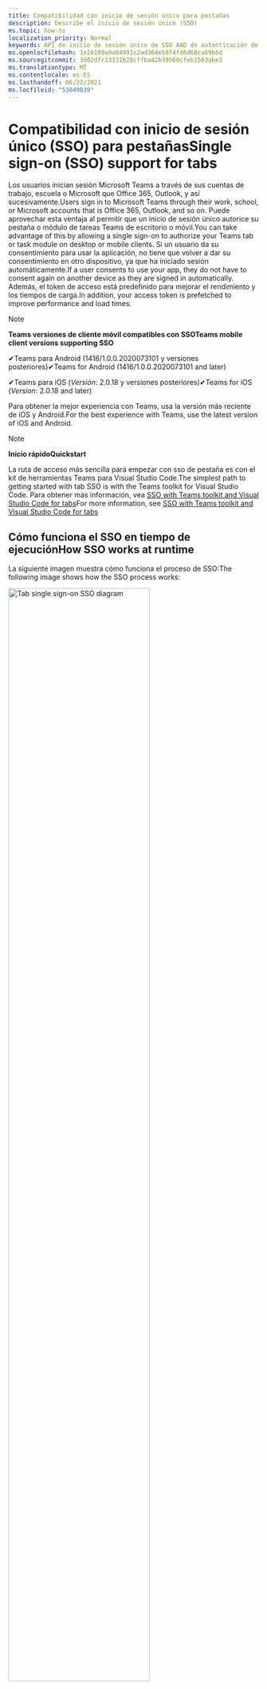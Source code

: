 ```yaml
---
title: Compatibilidad con inicio de sesión único para pestañas
description: Describe el inicio de sesión único (SSO)
ms.topic: how-to
localization_priority: Normal
keywords: API de inicio de sesión único de SSO AAD de autenticación de teams
ms.openlocfilehash: 1e26189a9a04991c2ad384e58f4fd6d68ca69b6d
ms.sourcegitcommit: 3d02dfc13331b28cffba42b39560cfeb1503abe2
ms.translationtype: MT
ms.contentlocale: es-ES
ms.lasthandoff: 06/22/2021
ms.locfileid: "53049039"
---
```

# <a name="single-sign-on-sso-support-for-tabs"></a><span data-ttu-id="2cd8b-104">Compatibilidad con inicio de sesión único (SSO) para pestañas</span><span class="sxs-lookup"><span data-stu-id="2cd8b-104">Single sign-on (SSO) support for tabs</span></span>

<span data-ttu-id="2cd8b-105">Los usuarios inician sesión Microsoft Teams a través de sus cuentas de trabajo, escuela o Microsoft que Office 365, Outlook, y así sucesivamente.</span><span class="sxs-lookup"><span data-stu-id="2cd8b-105">Users sign in to Microsoft Teams through their work, school, or Microsoft accounts that is Office 365, Outlook, and so on.</span></span> <span data-ttu-id="2cd8b-106">Puede aprovechar esta ventaja al permitir que un inicio de sesión único autorice su pestaña o módulo de tareas Teams de escritorio o móvil.</span><span class="sxs-lookup"><span data-stu-id="2cd8b-106">You can take advantage of this by allowing a single sign-on to authorize your Teams tab or task module on desktop or mobile clients.</span></span> <span data-ttu-id="2cd8b-107">Si un usuario da su consentimiento para usar la aplicación, no tiene que volver a dar su consentimiento en otro dispositivo, ya que ha iniciado sesión automáticamente.</span><span class="sxs-lookup"><span data-stu-id="2cd8b-107">If a user consents to use your app, they do not have to consent again on another device as they are signed in automatically.</span></span> <span data-ttu-id="2cd8b-108">Además, el token de acceso está predefinido para mejorar el rendimiento y los tiempos de carga.</span><span class="sxs-lookup"><span data-stu-id="2cd8b-108">In addition, your access token is prefetched to improve performance and load times.</span></span>

> [!NOTE]
> <span data-ttu-id="2cd8b-109">**Teams versiones de cliente móvil compatibles con SSO**</span><span class="sxs-lookup"><span data-stu-id="2cd8b-109">**Teams mobile client versions supporting SSO**</span></span>  
>
> <span data-ttu-id="2cd8b-110">✔Teams para Android (1416/1.0.0.2020073101 y versiones posteriores)</span><span class="sxs-lookup"><span data-stu-id="2cd8b-110">✔Teams for Android (1416/1.0.0.2020073101 and later)</span></span>
>
> <span data-ttu-id="2cd8b-111">✔Teams para iOS (_Versión_: 2.0.18 y versiones posteriores)</span><span class="sxs-lookup"><span data-stu-id="2cd8b-111">✔Teams for iOS (_Version_: 2.0.18 and later)</span></span>  
>
> <span data-ttu-id="2cd8b-112">Para obtener la mejor experiencia con Teams, usa la versión más reciente de iOS y Android.</span><span class="sxs-lookup"><span data-stu-id="2cd8b-112">For the best experience with Teams, use the latest version of iOS and Android.</span></span>

> [!NOTE]
> <span data-ttu-id="2cd8b-113">**Inicio rápido**</span><span class="sxs-lookup"><span data-stu-id="2cd8b-113">**Quickstart**</span></span>  
>
> <span data-ttu-id="2cd8b-114">La ruta de acceso más sencilla para empezar con sso de pestaña es con el kit de herramientas Teams para Visual Studio Code.</span><span class="sxs-lookup"><span data-stu-id="2cd8b-114">The simplest path to getting started with tab SSO is with the Teams toolkit for Visual Studio Code.</span></span> <span data-ttu-id="2cd8b-115">Para obtener más información, vea [SSO with Teams toolkit and Visual Studio Code for tabs](../../../toolkit/visual-studio-code-tab-sso.md)</span><span class="sxs-lookup"><span data-stu-id="2cd8b-115">For more information, see [SSO with Teams toolkit and Visual Studio Code for tabs](../../../toolkit/visual-studio-code-tab-sso.md)</span></span>

## <a name="how-sso-works-at-runtime"></a><span data-ttu-id="2cd8b-116">Cómo funciona el SSO en tiempo de ejecución</span><span class="sxs-lookup"><span data-stu-id="2cd8b-116">How SSO works at runtime</span></span>

<span data-ttu-id="2cd8b-117">La siguiente imagen muestra cómo funciona el proceso de SSO:</span><span class="sxs-lookup"><span data-stu-id="2cd8b-117">The following image shows how the SSO process works:</span></span>

<!-- markdownlint-disable MD033 -->
<img src="~/assets/images/tabs/tabs-sso-diagram.png" alt="Tab single sign-on SSO diagram" width="75%"/>

1. <span data-ttu-id="2cd8b-118">En la pestaña, se realiza una llamada de JavaScript a `getAuthToken()` .</span><span class="sxs-lookup"><span data-stu-id="2cd8b-118">In the tab, a JavaScript call is made to `getAuthToken()`.</span></span> <span data-ttu-id="2cd8b-119">Esto indica Teams obtener un token de autenticación para la aplicación de tabulación.</span><span class="sxs-lookup"><span data-stu-id="2cd8b-119">This tells Teams to obtain an authentication token for the tab application.</span></span>
2. <span data-ttu-id="2cd8b-120">Si es la primera vez que el usuario actual usa la aplicación de pestaña, hay un mensaje de solicitud para dar su consentimiento si se requiere consentimiento o para administrar la autenticación de paso a paso, como la autenticación en dos fases.</span><span class="sxs-lookup"><span data-stu-id="2cd8b-120">If this is the first time the current user has used your tab application, there is a request prompt to consent if consent is required or to handle step-up authentication such as two-factor authentication.</span></span>
3. <span data-ttu-id="2cd8b-121">Teams solicita el token de aplicación de tabulación desde el punto de conexión Azure Active Directory (AAD) para el usuario actual.</span><span class="sxs-lookup"><span data-stu-id="2cd8b-121">Teams requests the tab application token from the Azure Active Directory (AAD) endpoint for the current user.</span></span>
4. <span data-ttu-id="2cd8b-122">AAD envía el token de aplicación de tabulación a Teams aplicación.</span><span class="sxs-lookup"><span data-stu-id="2cd8b-122">AAD sends the tab application token to the Teams application.</span></span>
5. <span data-ttu-id="2cd8b-123">Teams envía el token de aplicación de tabulación a la pestaña como parte del objeto de resultado devuelto por la `getAuthToken()` llamada.</span><span class="sxs-lookup"><span data-stu-id="2cd8b-123">Teams sends the tab application token to the tab as part of the result object returned by the `getAuthToken()` call.</span></span>
6. <span data-ttu-id="2cd8b-124">El token se analiza en la aplicación de pestaña mediante JavaScript, para extraer la información necesaria, como la dirección de correo electrónico del usuario.</span><span class="sxs-lookup"><span data-stu-id="2cd8b-124">The token is parsed in the tab application using JavaScript, to extract required information, such as the user's email address.</span></span>

> [!NOTE]
> <span data-ttu-id="2cd8b-125">El solo es válido para dar su consentimiento a un conjunto limitado de API de nivel de usuario que son correo `getAuthToken()` electrónico, perfil, offline_access y OpenId.</span><span class="sxs-lookup"><span data-stu-id="2cd8b-125">The `getAuthToken()` is only valid for consenting to a limited set of user-level APIs that is email, profile, offline_access and OpenId.</span></span> <span data-ttu-id="2cd8b-126">No se usa para otros ámbitos Graph como `User.Read` o `Mail.Read` .</span><span class="sxs-lookup"><span data-stu-id="2cd8b-126">It is not used for further Graph scopes such as `User.Read` or `Mail.Read`.</span></span> <span data-ttu-id="2cd8b-127">Para obtener soluciones alternativas sugeridas, [consulte Graph adicionales](#apps-that-require-additional-graph-scopes).</span><span class="sxs-lookup"><span data-stu-id="2cd8b-127">For suggested workarounds, see [additional Graph scopes](#apps-that-require-additional-graph-scopes).</span></span>

<span data-ttu-id="2cd8b-128">La API de SSO también funciona en [módulos de tareas](../../../task-modules-and-cards/what-are-task-modules.md) que insertan contenido web.</span><span class="sxs-lookup"><span data-stu-id="2cd8b-128">The SSO API also works in [task modules](../../../task-modules-and-cards/what-are-task-modules.md) that embed web content.</span></span>

## <a name="develop-an-sso-microsoft-teams-tab"></a><span data-ttu-id="2cd8b-129">Desarrollar una pestaña de Microsoft Teams SSO</span><span class="sxs-lookup"><span data-stu-id="2cd8b-129">Develop an SSO Microsoft Teams tab</span></span>

<span data-ttu-id="2cd8b-130">En esta sección se describen las tareas relacionadas con la creación de una Teams que usa SSO.</span><span class="sxs-lookup"><span data-stu-id="2cd8b-130">This section describes the tasks involved in creating a Teams tab that uses SSO.</span></span> <span data-ttu-id="2cd8b-131">Estas tareas son independientes del lenguaje y del marco.</span><span class="sxs-lookup"><span data-stu-id="2cd8b-131">These tasks are language- and framework-agnostic.</span></span>

### <a name="1-create-your-aad-application"></a><span data-ttu-id="2cd8b-132">1. Crear la aplicación de AAD</span><span class="sxs-lookup"><span data-stu-id="2cd8b-132">1. Create your AAD application</span></span>

<span data-ttu-id="2cd8b-133">**Para registrar la aplicación en la información general [del portal de AAD](https://azure.microsoft.com/features/azure-portal/)**</span><span class="sxs-lookup"><span data-stu-id="2cd8b-133">**To register your application in the [AAD portal](https://azure.microsoft.com/features/azure-portal/) overview**</span></span>

1. <span data-ttu-id="2cd8b-134">Obtener el [identificador de aplicación de AAD](/azure/active-directory/develop/howto-create-service-principal-portal#get-values-for-signing-in).</span><span class="sxs-lookup"><span data-stu-id="2cd8b-134">Get your [AAD Application ID](/azure/active-directory/develop/howto-create-service-principal-portal#get-values-for-signing-in).</span></span> 
1. <span data-ttu-id="2cd8b-135">Especifique los permisos que la aplicación necesita para el extremo de AAD y, opcionalmente, Graph.</span><span class="sxs-lookup"><span data-stu-id="2cd8b-135">Specify the permissions that your application needs for the AAD endpoint and, optionally, Graph.</span></span>
1. <span data-ttu-id="2cd8b-136">[Conceda permisos para](/azure/active-directory/develop/howto-create-service-principal-portal#configure-access-policies-on-resources) Teams escritorio, web y aplicaciones móviles.</span><span class="sxs-lookup"><span data-stu-id="2cd8b-136">[Grant permissions](/azure/active-directory/develop/howto-create-service-principal-portal#configure-access-policies-on-resources) for Teams desktop, web, and mobile applications.</span></span>
1. <span data-ttu-id="2cd8b-137">Pre-authorize Teams seleccionando el botón Agregar **un** ámbito y en el panel que se abre, escriba **access_as_user** como **nombre de ámbito**.</span><span class="sxs-lookup"><span data-stu-id="2cd8b-137">Pre-authorize Teams by selecting the **Add a scope** button and in the panel that opens, enter **access_as_user** as the **Scope name**.</span></span>

> [!NOTE]
> <span data-ttu-id="2cd8b-138">Hay algunas restricciones importantes que debe saber:</span><span class="sxs-lookup"><span data-stu-id="2cd8b-138">There are some important restrictions that you must know:</span></span>
>
> * <span data-ttu-id="2cd8b-139">Solo se admiten permisos Graph API de nivel de usuario, es decir, correo electrónico, perfil, offline_access, OpenId.</span><span class="sxs-lookup"><span data-stu-id="2cd8b-139">Only user-level Graph API permissions are supported that is, email, profile, offline_access, OpenId.</span></span> <span data-ttu-id="2cd8b-140">Si debe tener acceso a otros ámbitos Graph como `User.Read` o , vea la solución alternativa `Mail.Read` [recomendada](#apps-that-require-additional-graph-scopes).</span><span class="sxs-lookup"><span data-stu-id="2cd8b-140">If you must have access to other Graph scopes such as `User.Read` or `Mail.Read`, see [recommended workaround](#apps-that-require-additional-graph-scopes).</span></span>
> * <span data-ttu-id="2cd8b-141">Es importante que el nombre de dominio de la aplicación sea el mismo que el nombre de dominio registrado para la aplicación de AAD.</span><span class="sxs-lookup"><span data-stu-id="2cd8b-141">It is important that your application's domain name is the same as the domain name you have registered for your AAD application.</span></span>
> * <span data-ttu-id="2cd8b-142">Actualmente, no se admiten varios dominios por aplicación.</span><span class="sxs-lookup"><span data-stu-id="2cd8b-142">Currently multiple domains per app are not supported.</span></span>

<span data-ttu-id="2cd8b-143">**Para registrar la aplicación a través del portal de AAD**</span><span class="sxs-lookup"><span data-stu-id="2cd8b-143">**To register your app through the AAD portal**</span></span>

1. <span data-ttu-id="2cd8b-144">Registrar una nueva aplicación en el portal [de registros de aplicaciones de AAD.](https://go.microsoft.com/fwlink/?linkid=2083908)</span><span class="sxs-lookup"><span data-stu-id="2cd8b-144">Register a new application in the [AAD App Registrations](https://go.microsoft.com/fwlink/?linkid=2083908) portal.</span></span>
1. <span data-ttu-id="2cd8b-145">Seleccione **Nuevo registro**.</span><span class="sxs-lookup"><span data-stu-id="2cd8b-145">Select **New Registration**.</span></span> <span data-ttu-id="2cd8b-146">Aparece **la página** Registrar una aplicación.</span><span class="sxs-lookup"><span data-stu-id="2cd8b-146">The **Register an application** page appears.</span></span>
1. <span data-ttu-id="2cd8b-147">En la **página Registrar una aplicación,** escriba los siguientes valores:</span><span class="sxs-lookup"><span data-stu-id="2cd8b-147">In the **Register an application** page, enter the following values:</span></span>
    1. <span data-ttu-id="2cd8b-148">Escribe un **nombre** para la aplicación.</span><span class="sxs-lookup"><span data-stu-id="2cd8b-148">Enter a **Name** for your app.</span></span>
    2. <span data-ttu-id="2cd8b-149">Elija los **tipos de cuenta admitidos,** seleccione un único inquilino o tipo de cuenta multiempresa.</span><span class="sxs-lookup"><span data-stu-id="2cd8b-149">Choose the **Supported account types**, select single tenant or multitenant account type.</span></span> <span data-ttu-id="2cd8b-150">¹</span><span class="sxs-lookup"><span data-stu-id="2cd8b-150">¹</span></span>
    * <span data-ttu-id="2cd8b-151">Deje **URI de redireccionamiento** vacía.</span><span class="sxs-lookup"><span data-stu-id="2cd8b-151">Leave **Redirect URI** empty.</span></span>
    3. <span data-ttu-id="2cd8b-152">Elija **Registrar**.</span><span class="sxs-lookup"><span data-stu-id="2cd8b-152">Choose **Register**.</span></span>
1. <span data-ttu-id="2cd8b-153">En la página de información general, copie y guarde el **identificador de aplicación (cliente).**</span><span class="sxs-lookup"><span data-stu-id="2cd8b-153">On the overview page, copy and save the **Application (client) ID**.</span></span> <span data-ttu-id="2cd8b-154">Debe tenerla más adelante al actualizar el manifiesto Teams aplicación.</span><span class="sxs-lookup"><span data-stu-id="2cd8b-154">You must have it later when updating your Teams application manifest.</span></span>
1. <span data-ttu-id="2cd8b-155">En **Administrar**, seleccione **Exponer una API**</span><span class="sxs-lookup"><span data-stu-id="2cd8b-155">Under **Manage**, select **Expose an API**.</span></span>

    > [!NOTE]
    > <span data-ttu-id="2cd8b-156">Si estás creando una aplicación con un bot y una pestaña, escribe el URI de id. de aplicación como `api://fully-qualified-domain-name.com/botid-{YourBotId}` .</span><span class="sxs-lookup"><span data-stu-id="2cd8b-156">If you are building an app with a bot and a tab, enter the Application ID URI as `api://fully-qualified-domain-name.com/botid-{YourBotId}`.</span></span>

1. <span data-ttu-id="2cd8b-157">Seleccione el **vínculo Establecer** para generar el URI de id. de aplicación con el formato `api://{AppID}` de .</span><span class="sxs-lookup"><span data-stu-id="2cd8b-157">Select the **Set** link to generate the Application ID URI in the form of `api://{AppID}`.</span></span> <span data-ttu-id="2cd8b-158">Inserte el nombre de dominio completo con una barra diagonal "/" anexada al final, entre las barras diagonales dobles y el GUID.</span><span class="sxs-lookup"><span data-stu-id="2cd8b-158">Insert your fully qualified domain name with a forward slash "/" appended to the end, between the double forward slashes and the GUID.</span></span> <span data-ttu-id="2cd8b-159">El identificador completo debe tener el formato `api://fully-qualified-domain-name.com/{AppID}` de .</span><span class="sxs-lookup"><span data-stu-id="2cd8b-159">The entire ID must have the form of `api://fully-qualified-domain-name.com/{AppID}`.</span></span> <span data-ttu-id="2cd8b-160">² Por ejemplo, `api://subdomain.example.com/00000000-0000-0000-0000-000000000000` .</span><span class="sxs-lookup"><span data-stu-id="2cd8b-160">² For example, `api://subdomain.example.com/00000000-0000-0000-0000-000000000000`.</span></span> <span data-ttu-id="2cd8b-161">El nombre de dominio completo es el nombre de dominio legible desde el que se sirve la aplicación.</span><span class="sxs-lookup"><span data-stu-id="2cd8b-161">The fully qualified domain name is the human readable domain name from which your app is served.</span></span> <span data-ttu-id="2cd8b-162">Si usa un servicio de túnel como ngrok, debe actualizar este valor siempre que cambie su subdominio ngrok.</span><span class="sxs-lookup"><span data-stu-id="2cd8b-162">If you are using a tunneling service such as ngrok, you must update this value whenever your ngrok subdomain changes.</span></span>
1. <span data-ttu-id="2cd8b-163">Seleccione **Agregar un ámbito**.</span><span class="sxs-lookup"><span data-stu-id="2cd8b-163">Select **Add a scope**.</span></span> <span data-ttu-id="2cd8b-164">En el panel que se abre, **escriba access_as_user** como el nombre **de ámbito**.</span><span class="sxs-lookup"><span data-stu-id="2cd8b-164">In the panel that opens, enter **access_as_user** as the **Scope name**.</span></span>
1. <span data-ttu-id="2cd8b-165">En el **cuadro Quién puede dar su consentimiento,** escriba **Administradores y usuarios**.</span><span class="sxs-lookup"><span data-stu-id="2cd8b-165">In the **Who can consent?** box, enter **Admins and users**.</span></span>
1. <span data-ttu-id="2cd8b-166">Escriba los detalles en los cuadros para configurar los mensajes de consentimiento de usuario y administrador con los valores adecuados para el `access_as_user` ámbito:</span><span class="sxs-lookup"><span data-stu-id="2cd8b-166">Enter the details in the boxes for configuring the admin and user consent prompts with values that are appropriate for the `access_as_user` scope:</span></span>
    * <span data-ttu-id="2cd8b-167">**Título del consentimiento de administrador:** Teams puede acceder al perfil del usuario.</span><span class="sxs-lookup"><span data-stu-id="2cd8b-167">**Admin consent title:** Teams can access the user’s profile.</span></span>
    * <span data-ttu-id="2cd8b-168">**Descripción del consentimiento** de administrador: Teams puede llamar a las API web de la aplicación como el usuario actual.</span><span class="sxs-lookup"><span data-stu-id="2cd8b-168">**Admin consent description**: Teams can call the app’s web APIs as the current user.</span></span>
    * <span data-ttu-id="2cd8b-169">**Título de consentimiento de** usuario: Teams puede acceder a su perfil y realizar solicitudes en su nombre.</span><span class="sxs-lookup"><span data-stu-id="2cd8b-169">**User consent title**: Teams can access your profile and make requests on your behalf.</span></span>
    * <span data-ttu-id="2cd8b-170">Descripción del consentimiento del **usuario:** Teams llamar a las API de esta aplicación con los mismos derechos que tiene.</span><span class="sxs-lookup"><span data-stu-id="2cd8b-170">**User consent description:** Teams can call this app’s APIs with the same rights as you have.</span></span>
1. <span data-ttu-id="2cd8b-171">Asegúrese de que **Estado** se establece en **Habilitado**.</span><span class="sxs-lookup"><span data-stu-id="2cd8b-171">Ensure that **State** is set to **Enabled**.</span></span>
1. <span data-ttu-id="2cd8b-172">Seleccione **Agregar ámbito** para guardar los detalles.</span><span class="sxs-lookup"><span data-stu-id="2cd8b-172">Select **Add scope** to save the details.</span></span> <span data-ttu-id="2cd8b-173">La parte de dominio del **nombre de** ámbito que se muestra debajo del campo de texto debe coincidir automáticamente con el URI de **id.** de aplicación establecido en el paso anterior, con `/access_as_user` anexado al final `api://subdomain.example.com/00000000-0000-0000-0000-000000000000/access_as_user` .</span><span class="sxs-lookup"><span data-stu-id="2cd8b-173">The domain part of the **Scope name** displayed below the text field must automatically match the **Application ID** URI set in the previous step, with `/access_as_user` appended to the end `api://subdomain.example.com/00000000-0000-0000-0000-000000000000/access_as_user`.</span></span>
1. <span data-ttu-id="2cd8b-174">En la **sección Aplicaciones cliente autorizadas,** identifique las aplicaciones que desea autorizar para la aplicación web de la aplicación.</span><span class="sxs-lookup"><span data-stu-id="2cd8b-174">In the **Authorized client applications** section, identify the applications that you want to authorize for your app’s web application.</span></span> <span data-ttu-id="2cd8b-175">Seleccione **Agregar una aplicación cliente**.</span><span class="sxs-lookup"><span data-stu-id="2cd8b-175">Select **Add a client application**.</span></span> <span data-ttu-id="2cd8b-176">Escriba cada uno de los siguientes IDs de cliente y seleccione el ámbito autorizado que creó en el paso anterior:</span><span class="sxs-lookup"><span data-stu-id="2cd8b-176">Enter each of the following client IDs and select the authorized scope you created in the previous step:</span></span>
    * <span data-ttu-id="2cd8b-177">`1fec8e78-bce4-4aaf-ab1b-5451cc387264`para Teams móvil o de escritorio.</span><span class="sxs-lookup"><span data-stu-id="2cd8b-177">`1fec8e78-bce4-4aaf-ab1b-5451cc387264` for Teams mobile or desktop application.</span></span>
    * <span data-ttu-id="2cd8b-178">`5e3ce6c0-2b1f-4285-8d4b-75ee78787346`para Teams web.</span><span class="sxs-lookup"><span data-stu-id="2cd8b-178">`5e3ce6c0-2b1f-4285-8d4b-75ee78787346` for Teams web application.</span></span>
1. <span data-ttu-id="2cd8b-179">Vaya a **Permisos de API**.</span><span class="sxs-lookup"><span data-stu-id="2cd8b-179">Navigate to **API Permissions**.</span></span> <span data-ttu-id="2cd8b-180">Seleccione **Agregar un permiso** Microsoft  >  **Graph**  >  **permisos delegados** y, a continuación, agregue los siguientes permisos desde Graph API:</span><span class="sxs-lookup"><span data-stu-id="2cd8b-180">Select **Add a permission** > **Microsoft Graph** > **Delegated permissions**, then add the following permissions from Graph API:</span></span>
    * <span data-ttu-id="2cd8b-181">User.Read habilitado de forma predeterminada</span><span class="sxs-lookup"><span data-stu-id="2cd8b-181">User.Read enabled by default</span></span>
    * <span data-ttu-id="2cd8b-182">email</span><span class="sxs-lookup"><span data-stu-id="2cd8b-182">email</span></span>
    * <span data-ttu-id="2cd8b-183">offline_access</span><span class="sxs-lookup"><span data-stu-id="2cd8b-183">offline_access</span></span>
    * <span data-ttu-id="2cd8b-184">OpenId</span><span class="sxs-lookup"><span data-stu-id="2cd8b-184">OpenId</span></span>
    * <span data-ttu-id="2cd8b-185">perfil</span><span class="sxs-lookup"><span data-stu-id="2cd8b-185">profile</span></span>

1. <span data-ttu-id="2cd8b-186">Vaya a **Autenticación**.</span><span class="sxs-lookup"><span data-stu-id="2cd8b-186">Navigate to **Authentication**.</span></span>

    <span data-ttu-id="2cd8b-187">Si no se ha concedido el consentimiento de administrador de TI a una aplicación, los usuarios tendrán que dar su consentimiento la primera vez que usen una aplicación.</span><span class="sxs-lookup"><span data-stu-id="2cd8b-187">If an app has not been granted IT admin consent, users have to provide consent the first time they use an app.</span></span>

    <span data-ttu-id="2cd8b-188">Para escribir un URI de redireccionamiento:</span><span class="sxs-lookup"><span data-stu-id="2cd8b-188">To enter a redirect URI:</span></span>
    * <span data-ttu-id="2cd8b-189">Seleccione **Agregar una plataforma**.</span><span class="sxs-lookup"><span data-stu-id="2cd8b-189">Select **Add a platform**.</span></span>
    * <span data-ttu-id="2cd8b-190">Seleccione **web**.</span><span class="sxs-lookup"><span data-stu-id="2cd8b-190">Select **web**.</span></span>
    * <span data-ttu-id="2cd8b-191">Escribe el **URI de redireccionamiento** de la aplicación.</span><span class="sxs-lookup"><span data-stu-id="2cd8b-191">Enter the **redirect URI** for your app.</span></span> <span data-ttu-id="2cd8b-192">Esta es la página donde un flujo de concesión implícito correcto redirige al usuario.</span><span class="sxs-lookup"><span data-stu-id="2cd8b-192">This is the page where a successful implicit grant flow redirects the user.</span></span> <span data-ttu-id="2cd8b-193">Este es el mismo nombre de dominio completo que escribió en el paso 5 seguido de la ruta de api a la que se envía una respuesta de autenticación.</span><span class="sxs-lookup"><span data-stu-id="2cd8b-193">This is the same fully qualified domain name that you entered in step 5 followed by the API route where an authentication response is sent.</span></span> <span data-ttu-id="2cd8b-194">Si está siguiendo cualquiera de los ejemplos Teams, este es `https://subdomain.example.com/auth-end` .</span><span class="sxs-lookup"><span data-stu-id="2cd8b-194">If you are following any of the Teams samples, this is `https://subdomain.example.com/auth-end`.</span></span>

    <span data-ttu-id="2cd8b-195">Habilite la concesión implícita activando los siguientes cuadros: ✔ token de identificador ✔ token de acceso</span><span class="sxs-lookup"><span data-stu-id="2cd8b-195">Enable implicit grant by checking the following boxes:  ✔ ID Token  ✔ Access Token</span></span>

<span data-ttu-id="2cd8b-196">¡Enhorabuena!</span><span class="sxs-lookup"><span data-stu-id="2cd8b-196">Congratulations!</span></span> <span data-ttu-id="2cd8b-197">Has completado los requisitos previos de registro de la aplicación para continuar con la pestaña APLICACIÓN SSO.</span><span class="sxs-lookup"><span data-stu-id="2cd8b-197">You have completed the app registration prerequisites to proceed with your tab SSO app.</span></span>

> [!NOTE]
>
> * <span data-ttu-id="2cd8b-198">¹ Si la aplicación de AAD está registrada en el mismo espacio empresarial donde realiza una solicitud de autenticación en Teams, no se le puede pedir al usuario su consentimiento y se le concede un token de acceso de inmediato.</span><span class="sxs-lookup"><span data-stu-id="2cd8b-198">¹ If your AAD app is registered in the same tenant where you are making an authentication request in Teams, the user cannot be asked to consent and is granted an access token right away.</span></span> <span data-ttu-id="2cd8b-199">Los usuarios solo consienten estos permisos si la aplicación AAD está registrada en un inquilino diferente.</span><span class="sxs-lookup"><span data-stu-id="2cd8b-199">Users only consent to these permissions if the AAD app is registered in a different tenant.</span></span>
> * <span data-ttu-id="2cd8b-200">² Si el dominio personalizado no se agrega a AAD, se produce un error que indica que el nombre de host no debe basarse en un dominio ya propiedad.</span><span class="sxs-lookup"><span data-stu-id="2cd8b-200">² If the custom domain is not added to AAD, you get an error stating that the host name must not be based on an already owned domain.</span></span> <span data-ttu-id="2cd8b-201">Para agregar un dominio personalizado a AAD y registrarlo, siga el procedimiento agregar un nombre de dominio [personalizado al procedimiento de AAD](/azure/active-directory/fundamentals/add-custom-domain) y, a continuación, repita el paso 5.</span><span class="sxs-lookup"><span data-stu-id="2cd8b-201">To add custom domain to AAD and register it, follow the [add a custom domain name to AAD](/azure/active-directory/fundamentals/add-custom-domain) procedure, and then repeat step 5.</span></span> <span data-ttu-id="2cd8b-202">También puede obtener este error si no ha iniciado sesión con credenciales de administrador en el Office 365 arrendamiento.</span><span class="sxs-lookup"><span data-stu-id="2cd8b-202">You can also get this error if you are not signed in with Admin credentials in the Office 365 tenancy.</span></span>
> * <span data-ttu-id="2cd8b-203">Si no recibe el nombre principal de usuario (UPN) en el token de acceso devuelto, puede agregarlo como una notificación opcional [en](/azure/active-directory/develop/active-directory-optional-claims) AAD.</span><span class="sxs-lookup"><span data-stu-id="2cd8b-203">If you are not receiving the user principal name (UPN) in the returned access token, you can add it as an [optional claim](/azure/active-directory/develop/active-directory-optional-claims) in AAD.</span></span>

### <a name="2-update-your-teams-application-manifest"></a><span data-ttu-id="2cd8b-204">2. Actualizar el manifiesto Teams aplicación</span><span class="sxs-lookup"><span data-stu-id="2cd8b-204">2. Update your Teams application manifest</span></span>

<span data-ttu-id="2cd8b-205">Use el siguiente código para agregar nuevas propiedades al manifiesto de Teams:</span><span class="sxs-lookup"><span data-stu-id="2cd8b-205">Use the following code to add new properties to your Teams manifest:</span></span>

```json
"webApplicationInfo": {
  "id": "00000000-0000-0000-0000-000000000000",
  "resource": "api://subdomain.example.com/00000000-0000-0000-0000-000000000000"
}
```

* <span data-ttu-id="2cd8b-206">**WebApplicationInfo** es el elemento principal de los siguientes elementos:</span><span class="sxs-lookup"><span data-stu-id="2cd8b-206">**WebApplicationInfo** is the parent of the following elements:</span></span>

> [!div class="checklist"]
> * <span data-ttu-id="2cd8b-207">**id:** el identificador de cliente de la aplicación.</span><span class="sxs-lookup"><span data-stu-id="2cd8b-207">**id** - The client ID of the application.</span></span> <span data-ttu-id="2cd8b-208">Este es el identificador de aplicación que obtuvo como parte del registro de la aplicación con Azure AD.</span><span class="sxs-lookup"><span data-stu-id="2cd8b-208">This is the application ID that you obtained as part of registering the application with Azure AD.</span></span>
>* <span data-ttu-id="2cd8b-209">**resource:** el dominio y el subdominio de la aplicación.</span><span class="sxs-lookup"><span data-stu-id="2cd8b-209">**resource** - The domain and subdomain of your application.</span></span> <span data-ttu-id="2cd8b-210">Este es el mismo URI (incluido el `api://` protocolo) que registró al crear `scope` el paso 6.</span><span class="sxs-lookup"><span data-stu-id="2cd8b-210">This is the same URI (including the `api://` protocol) that you registered when creating your `scope` in step 6.</span></span> <span data-ttu-id="2cd8b-211">No debe incluir la ruta `access_as_user` de acceso en el recurso.</span><span class="sxs-lookup"><span data-stu-id="2cd8b-211">You must not include the `access_as_user` path in your resource.</span></span> <span data-ttu-id="2cd8b-212">La parte de dominio de este URI debe coincidir con el dominio, incluidos los subdominios, que se usan en las direcciones URL del manifiesto Teams aplicación.</span><span class="sxs-lookup"><span data-stu-id="2cd8b-212">The domain part of this URI must match the domain, including any subdomains, used in the URLs of your Teams application manifest.</span></span>

> [!NOTE]
>
>* <span data-ttu-id="2cd8b-213">El recurso de una aplicación de AAD suele ser la raíz de la dirección URL del sitio y el appID (por ejemplo, `api://subdomain.example.com/00000000-0000-0000-0000-000000000000` ).</span><span class="sxs-lookup"><span data-stu-id="2cd8b-213">The resource for an AAD app is usually the root of its site URL and the appID (e.g. `api://subdomain.example.com/00000000-0000-0000-0000-000000000000`).</span></span> <span data-ttu-id="2cd8b-214">Este valor también se usa para garantizar que la solicitud viene del mismo dominio.</span><span class="sxs-lookup"><span data-stu-id="2cd8b-214">This value is also used to ensure your request is coming from the same domain.</span></span> <span data-ttu-id="2cd8b-215">Asegúrese de que `contentURL` la pestaña usa los mismos dominios que la propiedad de recurso.</span><span class="sxs-lookup"><span data-stu-id="2cd8b-215">Ensure that the `contentURL` for your tab uses the same domains as your resource property.</span></span>
>* <span data-ttu-id="2cd8b-216">Debe usar la versión 1.5 del manifiesto o posterior para implementar el `webApplicationInfo` campo.</span><span class="sxs-lookup"><span data-stu-id="2cd8b-216">You must use manifest version 1.5 or higher to implement the `webApplicationInfo` field.</span></span>

### <a name="3-get-an-authentication-token-from-your-client-side-code"></a><span data-ttu-id="2cd8b-217">3. Obtener un token de autenticación del código del lado cliente</span><span class="sxs-lookup"><span data-stu-id="2cd8b-217">3. Get an authentication token from your client-side code</span></span>

<span data-ttu-id="2cd8b-218">Use la siguiente API de autenticación:</span><span class="sxs-lookup"><span data-stu-id="2cd8b-218">Use the following authentication API:</span></span>

```javascript
var authTokenRequest = {
  successCallback: function(result) { console.log("Success: " + result); },
  failureCallback: function(error) { console.log("Failure: " + error); }
};
microsoftTeams.authentication.getAuthToken(authTokenRequest);
```

<span data-ttu-id="2cd8b-219">Al llamar: y se requiere un consentimiento de usuario adicional para los permisos de nivel de usuario, se muestra un cuadro de diálogo al usuario `getAuthToken` para conceder un consentimiento adicional.</span><span class="sxs-lookup"><span data-stu-id="2cd8b-219">When you call `getAuthToken` - and additional user consent is required for user-level permissions, a dialog is shown to the user to grant additional consent.</span></span>

<span data-ttu-id="2cd8b-220">Después de recibir el token de acceso en la devolución de llamada correcta, puede descodificar el token de acceso para ver las notificaciones asociadas con ese token.</span><span class="sxs-lookup"><span data-stu-id="2cd8b-220">After you receive the access token in the success callback, you can decode the access token to view the claims associated with that token.</span></span> <span data-ttu-id="2cd8b-221">Opcionalmente, puedes copiar y pegar manualmente el token de acceso en una herramienta, como jwt.ms [inspeccionar](https://jwt.ms/) su contenido.</span><span class="sxs-lookup"><span data-stu-id="2cd8b-221">Optionally, you can manually copy and paste the access token into a tool, such as [jwt.ms](https://jwt.ms/) to inspect its contents.</span></span> <span data-ttu-id="2cd8b-222">Si no recibe el UPN en el token de acceso devuelto, puede agregarlo como una notificación [opcional](/azure/active-directory/develop/active-directory-optional-claims) en AAD.</span><span class="sxs-lookup"><span data-stu-id="2cd8b-222">If you are not receiving the UPN in the returned access token, you can add it as an [optional claim](/azure/active-directory/develop/active-directory-optional-claims) in AAD.</span></span>

<p>
    <img src="~/assets/images/tabs/tabs-sso-prompt.png" alt="Tab single sign-on SSO dialog prompt" width="75%"/>
</p>

## <a name="code-sample"></a><span data-ttu-id="2cd8b-223">Ejemplo de código</span><span class="sxs-lookup"><span data-stu-id="2cd8b-223">Code sample</span></span>

|<span data-ttu-id="2cd8b-224">**Nombre de ejemplo**</span><span class="sxs-lookup"><span data-stu-id="2cd8b-224">**Sample name**</span></span>|<span data-ttu-id="2cd8b-225">**Description**</span><span class="sxs-lookup"><span data-stu-id="2cd8b-225">**Description**</span></span>|<span data-ttu-id="2cd8b-226">**C#**</span><span class="sxs-lookup"><span data-stu-id="2cd8b-226">**C#**</span></span>|<span data-ttu-id="2cd8b-227">**Node.js**</span><span class="sxs-lookup"><span data-stu-id="2cd8b-227">**Node.js**</span></span>|
|---------------|---------------|------|--------------|
| <span data-ttu-id="2cd8b-228">Tab SSO</span><span class="sxs-lookup"><span data-stu-id="2cd8b-228">Tab SSO</span></span> |<span data-ttu-id="2cd8b-229">Microsoft Teams de ejemplo para pestañas SSO de Azure AD</span><span class="sxs-lookup"><span data-stu-id="2cd8b-229">Microsoft Teams sample app for tabs Azure AD SSO</span></span>| [<span data-ttu-id="2cd8b-230">View</span><span class="sxs-lookup"><span data-stu-id="2cd8b-230">View</span></span>](https://github.com/OfficeDev/Microsoft-Teams-Samples/tree/main/samples/tab-sso/csharp)|<span data-ttu-id="2cd8b-231">[Ver](https://github.com/OfficeDev/Microsoft-Teams-Samples/blob/main/samples/tab-sso/nodejs),</span><span class="sxs-lookup"><span data-stu-id="2cd8b-231">[View](https://github.com/OfficeDev/Microsoft-Teams-Samples/blob/main/samples/tab-sso/nodejs),</span></span> </br>[<span data-ttu-id="2cd8b-232">Teams Toolkit</span><span class="sxs-lookup"><span data-stu-id="2cd8b-232">Teams Toolkit</span></span>](../../../toolkit/visual-studio-code-tab-sso.md)|

## <a name="known-limitations"></a><span data-ttu-id="2cd8b-233">Limitaciones conocidas</span><span class="sxs-lookup"><span data-stu-id="2cd8b-233">Known limitations</span></span>

### <a name="apps-that-require-additional-graph-scopes"></a><span data-ttu-id="2cd8b-234">Aplicaciones que requieren ámbitos Graph adicionales</span><span class="sxs-lookup"><span data-stu-id="2cd8b-234">Apps that require additional Graph scopes</span></span>

<span data-ttu-id="2cd8b-235">Nuestra implementación actual para SSO solo concede consentimiento para permisos de nivel de usuario que son correo electrónico, perfil, offline_access, OpenId y no para otras API como User.Read o Mail.Read.</span><span class="sxs-lookup"><span data-stu-id="2cd8b-235">Our current implementation for SSO only grants consent for user-level permissions that is email, profile, offline_access, OpenId and not for other APIs such as User.Read or Mail.Read.</span></span> <span data-ttu-id="2cd8b-236">Si la aplicación necesita más Graph ámbitos, en la siguiente sección se proporcionan algunas soluciones alternativas de habilitación.</span><span class="sxs-lookup"><span data-stu-id="2cd8b-236">If your app needs further Graph scopes, the next section provides some enabling workarounds.</span></span>

#### <a name="tenant-admin-consent"></a><span data-ttu-id="2cd8b-237">Consentimiento de administrador de inquilinos</span><span class="sxs-lookup"><span data-stu-id="2cd8b-237">Tenant Admin Consent</span></span>

<span data-ttu-id="2cd8b-238">El enfoque más sencillo es conseguir que un administrador de inquilinos preconsiente en nombre de la organización.</span><span class="sxs-lookup"><span data-stu-id="2cd8b-238">The simplest approach is to get a tenant admin to pre-consent on behalf of the organization.</span></span> <span data-ttu-id="2cd8b-239">Esto significa que los usuarios no tienen que dar su consentimiento a estos ámbitos y, a continuación, puede intercambiar el lado del servidor de tokens con el flujo en nombre [de](/azure/active-directory/develop/v1-oauth2-on-behalf-of-flow)AAD.</span><span class="sxs-lookup"><span data-stu-id="2cd8b-239">This means users do not have to consent to these scopes and you can then be free to exchange the token server side using AAD’s [on-behalf-of flow](/azure/active-directory/develop/v1-oauth2-on-behalf-of-flow).</span></span> <span data-ttu-id="2cd8b-240">Esta solución alternativa es aceptable para aplicaciones internas de línea de negocio, pero no es suficiente para desarrolladores de terceros que no pueden confiar en la aprobación del administrador de inquilinos.</span><span class="sxs-lookup"><span data-stu-id="2cd8b-240">This workaround is acceptable for internal line-of-business applications but is not enough for third-party developers who are not able to rely on tenant admin approval.</span></span>

<span data-ttu-id="2cd8b-241">Una forma sencilla de dar su consentimiento en nombre de una organización como administrador de inquilinos es hacer referencia a `https://login.microsoftonline.com/common/adminconsent?client_id=<AAD_App_ID>` .</span><span class="sxs-lookup"><span data-stu-id="2cd8b-241">A simple way of consenting on behalf of an organization as a tenant admin is to refer to `https://login.microsoftonline.com/common/adminconsent?client_id=<AAD_App_ID>`.</span></span>

#### <a name="ask-for-additional-consent-using-the-auth-api"></a><span data-ttu-id="2cd8b-242">Solicitar consentimiento adicional mediante la API de autenticación</span><span class="sxs-lookup"><span data-stu-id="2cd8b-242">Ask for additional consent using the Auth API</span></span>

<span data-ttu-id="2cd8b-243">Otro enfoque para obtener ámbitos Graph adicionales es presentar un cuadro de diálogo de consentimiento mediante nuestro enfoque de autenticación de [Azure AD](~/tabs/how-to/authentication/auth-tab-aad.md#navigate-to-the-authorization-page-from-your-popup-page) basado en web existente, que implica crear un cuadro de diálogo de consentimiento de Azure AD.</span><span class="sxs-lookup"><span data-stu-id="2cd8b-243">Another approach for getting additional Graph scopes is to present a consent dialog using our existing [web-based Azure AD authentication approach](~/tabs/how-to/authentication/auth-tab-aad.md#navigate-to-the-authorization-page-from-your-popup-page) which involves popping up an Azure AD consent dialog box.</span></span> 

<span data-ttu-id="2cd8b-244">**Para solicitar consentimiento adicional mediante la API de autenticación**</span><span class="sxs-lookup"><span data-stu-id="2cd8b-244">**To ask for additional consent using the Auth API**</span></span>

1. <span data-ttu-id="2cd8b-245">El token recuperado mediante debe intercambiarse en el lado servidor mediante AAD en nombre del flujo para obtener acceso a esas API de Graph `getAuthToken()` adicionales. [](/azure/active-directory/develop/v2-oauth2-on-behalf-of-flow)</span><span class="sxs-lookup"><span data-stu-id="2cd8b-245">The token retrieved using `getAuthToken()` needs to be exchanged server-side using AAD [on-behalf-of flow](/azure/active-directory/develop/v2-oauth2-on-behalf-of-flow) to get access to those additional Graph APIs.</span></span> <span data-ttu-id="2cd8b-246">Asegúrese de usar el punto de conexión Graph v2 para este intercambio.</span><span class="sxs-lookup"><span data-stu-id="2cd8b-246">Ensure you use the v2 Graph endpoint for this exchange.</span></span>
2. <span data-ttu-id="2cd8b-247">Si se produce un error en el intercambio, AAD devuelve una excepción de concesión no válida.</span><span class="sxs-lookup"><span data-stu-id="2cd8b-247">If the exchange fails, AAD returns an invalid grant exception.</span></span> <span data-ttu-id="2cd8b-248">Normalmente hay uno de los dos mensajes de error o `invalid_grant` `interaction_required` .</span><span class="sxs-lookup"><span data-stu-id="2cd8b-248">There are usually one of two error messages, `invalid_grant` or `interaction_required`.</span></span>
3. <span data-ttu-id="2cd8b-249">Cuando se produce un error en el intercambio, debe solicitar el consentimiento adicional.</span><span class="sxs-lookup"><span data-stu-id="2cd8b-249">When the exchange fails, you must ask for additional consent.</span></span> <span data-ttu-id="2cd8b-250">Muestra una interfaz de usuario (UI) que pide al usuario que conceda un consentimiento adicional.</span><span class="sxs-lookup"><span data-stu-id="2cd8b-250">Show some user interface (UI) asking the user to grant additional consent.</span></span> <span data-ttu-id="2cd8b-251">Esta interfaz de usuario debe incluir un botón que active un cuadro de diálogo de consentimiento de AAD mediante nuestra [API de autenticación de AAD](~/concepts/authentication/auth-silent-aad.md).</span><span class="sxs-lookup"><span data-stu-id="2cd8b-251">This UI must include a button that triggers an AAD consent dialog box using our [AAD authentication API](~/concepts/authentication/auth-silent-aad.md).</span></span>
4. <span data-ttu-id="2cd8b-252">Al solicitar el consentimiento adicional de AAD, debe incluir en el parámetro `prompt=consent` [query-string-parameter](~/tabs/how-to/authentication/auth-silent-aad.md#get-the-user-context) a AAD, de lo contrario, AAD no pide los ámbitos adicionales.</span><span class="sxs-lookup"><span data-stu-id="2cd8b-252">When asking for additional consent from AAD, you must include `prompt=consent` in your [query-string-parameter](~/tabs/how-to/authentication/auth-silent-aad.md#get-the-user-context) to AAD, otherwise AAD does not ask for the additional scopes.</span></span>
    * <span data-ttu-id="2cd8b-253">En lugar de `?scope={scopes}`</span><span class="sxs-lookup"><span data-stu-id="2cd8b-253">Instead of `?scope={scopes}`</span></span>
    * <span data-ttu-id="2cd8b-254">Use esta opción `?prompt=consent&scope={scopes}`</span><span class="sxs-lookup"><span data-stu-id="2cd8b-254">Use this `?prompt=consent&scope={scopes}`</span></span>
    * <span data-ttu-id="2cd8b-255">Asegúrese de que incluye todos los ámbitos que está solicitando al usuario, por `{scopes}` ejemplo, Mail.Read o User.Read.</span><span class="sxs-lookup"><span data-stu-id="2cd8b-255">Ensure that `{scopes}` includes all the scopes you are prompting the user for, for example, Mail.Read or User.Read.</span></span>
5. <span data-ttu-id="2cd8b-256">Una vez que el usuario haya concedido permisos adicionales, vuelva a intentar el flujo en nombre del usuario para obtener acceso a estas API adicionales.</span><span class="sxs-lookup"><span data-stu-id="2cd8b-256">Once the user has granted additional permission, retry the on-behalf-of-flow to get access to these additional APIs.</span></span>

### <a name="non-aad-authentication"></a><span data-ttu-id="2cd8b-257">Autenticación que no es AAD</span><span class="sxs-lookup"><span data-stu-id="2cd8b-257">Non-AAD authentication</span></span>

<span data-ttu-id="2cd8b-258">La solución de autenticación descrita anteriormente solo funciona para aplicaciones y servicios que admiten AAD como proveedor de identidades.</span><span class="sxs-lookup"><span data-stu-id="2cd8b-258">The above-described authentication solution only works for apps and services that support AAD as an identity provider.</span></span> <span data-ttu-id="2cd8b-259">Las aplicaciones que quieran autenticarse con servicios no basados en AAD deben seguir usando el flujo de autenticación web basado [en elementos emergentes](~/concepts/authentication.md).</span><span class="sxs-lookup"><span data-stu-id="2cd8b-259">Apps that want to authenticate using non-AAD based services must continue using the pop-up-based [web authentication flow](~/concepts/authentication.md).</span></span>

> [!NOTE]
> <span data-ttu-id="2cd8b-260">Sso es compatible con aplicaciones de propiedad del cliente dentro de los inquilinos de AAD B2C.</span><span class="sxs-lookup"><span data-stu-id="2cd8b-260">SSO is supported for customer owned apps within the AAD B2C tenants.</span></span>
